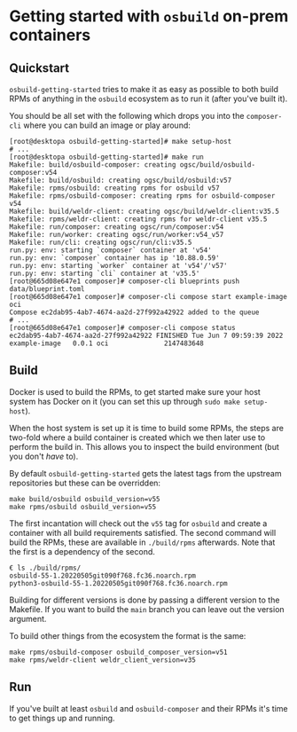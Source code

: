 # Getting started with `osbuild` on-prem containers

## Quickstart

`osbuild-getting-started` tries to make it as easy as possible to both build
RPMs of anything in the `osbuild` ecosystem as to run it (after you've built it).

You should be all set with the following which drops you into the
`composer-cli` where you can build an image or play around:

```
[root@desktopa osbuild-getting-started]# make setup-host
# ...
[root@desktopa osbuild-getting-started]# make run
Makefile: build/osbuild-composer: creating ogsc/build/osbuild-composer:v54
Makefile: build/osbuild: creating ogsc/build/osbuild:v57
Makefile: rpms/osbuild: creating rpms for osbuild v57
Makefile: rpms/osbuild-composer: creating rpms for osbuild-composer v54
Makefile: build/weldr-client: creating ogsc/build/weldr-client:v35.5
Makefile: rpms/weldr-client: creating rpms for weldr-client v35.5
Makefile: run/composer: creating ogsc/run/composer:v54
Makefile: run/worker: creating ogsc/run/worker:v54_v57
Makefile: run/cli: creating ogsc/run/cli:v35.5
run.py: env: starting `composer` container at 'v54'
run.py: env: `composer` container has ip '10.88.0.59'
run.py: env: starting `worker` container at 'v54'/'v57'
run.py: env: starting `cli` container at 'v35.5'
[root@665d08e647e1 composer]# composer-cli blueprints push data/blueprint.toml
[root@665d08e647e1 composer]# composer-cli compose start example-image oci
Compose ec2dab95-4ab7-4674-aa2d-27f992a42922 added to the queue
# ...
[root@665d08e647e1 composer]# composer-cli compose status
ec2dab95-4ab7-4674-aa2d-27f992a42922 FINISHED Tue Jun 7 09:59:39 2022 example-image   0.0.1 oci              2147483648
```

## Build

Docker is used to build the RPMs, to get started make sure your host system
has Docker on it (you can set this up through ``sudo make setup-host``).

When the host system is set up it is time to build some RPMs, the steps are
two-fold where a build container is created which we then later use to perform
the build in. This allows you to inspect the build environment (but you don't
*have* to).

By default `osbuild-getting-started` gets the latest tags from the upstream
repositories but these can be overridden:


```
make build/osbuild osbuild_version=v55
make rpms/osbuild osbuild_version=v55
```

The first incantation will check out the `v55` tag for `osbuild` and create a
container with all build requirements satisfied. The second command will build
the RPMs, these are available in `./build/rpms` afterwards. Note that the first
is a dependency of the second.

```
€ ls ./build/rpms/
osbuild-55-1.20220505git090f768.fc36.noarch.rpm
python3-osbuild-55-1.20220505git090f768.fc36.noarch.rpm
```

Building for different versions is done by passing a different version to the
Makefile. If you want to build the `main` branch you can leave out the version
argument.

To build other things from the ecosystem the format is the same:

```
make rpms/osbuild-composer osbuild_composer_version=v51
make rpms/weldr-client weldr_client_version=v35
```

## Run

If you've built at least `osbuild` and `osbuild-composer` and their RPMs it's time
to get things up and running.
